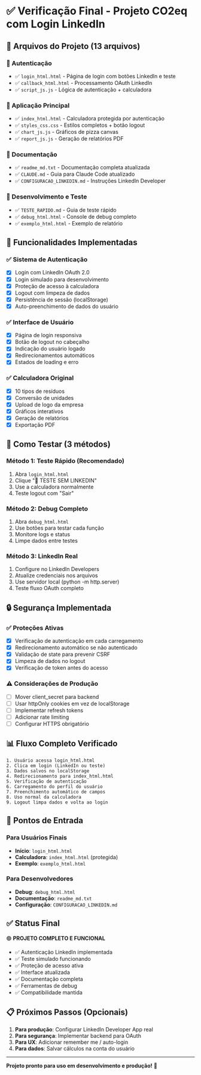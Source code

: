 # ✅ Verificação Final - Projeto CO2eq com Login LinkedIn

## 📁 Arquivos do Projeto (13 arquivos)

### 🔐 Autenticação
- ✅ `login_html.html` - Página de login com botões LinkedIn e teste
- ✅ `callback_html.html` - Processamento OAuth LinkedIn
- ✅ `script_js.js` - Lógica de autenticação + calculadora

### 🧮 Aplicação Principal
- ✅ `index_html.html` - Calculadora protegida por autenticação
- ✅ `styles_css.css` - Estilos completos + botão logout
- ✅ `chart_js.js` - Gráficos de pizza canvas
- ✅ `report_js.js` - Geração de relatórios PDF

### 📖 Documentação
- ✅ `readme_md.txt` - Documentação completa atualizada
- ✅ `CLAUDE.md` - Guia para Claude Code atualizado
- ✅ `CONFIGURACAO_LINKEDIN.md` - Instruções LinkedIn Developer

### 🧪 Desenvolvimento e Teste
- ✅ `TESTE_RAPIDO.md` - Guia de teste rápido
- ✅ `debug_html.html` - Console de debug completo
- ✅ `exemplo_html.html` - Exemplo de relatório

## 🔧 Funcionalidades Implementadas

### ✅ Sistema de Autenticação
- [x] Login com LinkedIn OAuth 2.0
- [x] Login simulado para desenvolvimento
- [x] Proteção de acesso à calculadora
- [x] Logout com limpeza de dados
- [x] Persistência de sessão (localStorage)
- [x] Auto-preenchimento de dados do usuário

### ✅ Interface de Usuário
- [x] Página de login responsiva
- [x] Botão de logout no cabeçalho
- [x] Indicação do usuário logado
- [x] Redirecionamentos automáticos
- [x] Estados de loading e erro

### ✅ Calculadora Original
- [x] 10 tipos de resíduos
- [x] Conversão de unidades
- [x] Upload de logo da empresa
- [x] Gráficos interativos
- [x] Geração de relatórios
- [x] Exportação PDF

## 🚀 Como Testar (3 métodos)

### Método 1: Teste Rápido (Recomendado)
1. Abra `login_html.html`
2. Clique "🧪 TESTE SEM LINKEDIN"
3. Use a calculadora normalmente
4. Teste logout com "Sair"

### Método 2: Debug Completo
1. Abra `debug_html.html`
2. Use botões para testar cada função
3. Monitore logs e status
4. Limpe dados entre testes

### Método 3: LinkedIn Real
1. Configure no LinkedIn Developers
2. Atualize credenciais nos arquivos
3. Use servidor local (python -m http.server)
4. Teste fluxo OAuth completo

## 🔒 Segurança Implementada

### ✅ Proteções Ativas
- [x] Verificação de autenticação em cada carregamento
- [x] Redirecionamento automático se não autenticado
- [x] Validação de state para prevenir CSRF
- [x] Limpeza de dados no logout
- [x] Verificação de token antes do acesso

### ⚠️ Considerações de Produção
- [ ] Mover client_secret para backend
- [ ] Usar httpOnly cookies em vez de localStorage
- [ ] Implementar refresh tokens
- [ ] Adicionar rate limiting
- [ ] Configurar HTTPS obrigatório

## 📊 Fluxo Completo Verificado

```
1. Usuário acessa login_html.html
2. Clica em login (LinkedIn ou teste)
3. Dados salvos no localStorage
4. Redirecionamento para index_html.html
5. Verificação de autenticação
6. Carregamento do perfil do usuário
7. Preenchimento automático de campos
8. Uso normal da calculadora
9. Logout limpa dados e volta ao login
```

## 🎯 Pontos de Entrada

### Para Usuários Finais
- **Início**: `login_html.html`
- **Calculadora**: `index_html.html` (protegida)
- **Exemplo**: `exemplo_html.html`

### Para Desenvolvedores
- **Debug**: `debug_html.html`
- **Documentação**: `readme_md.txt`
- **Configuração**: `CONFIGURACAO_LINKEDIN.md`

## ✅ Status Final

🟢 **PROJETO COMPLETO E FUNCIONAL**

- ✅ Autenticação LinkedIn implementada
- ✅ Teste simulado funcionando
- ✅ Proteção de acesso ativa
- ✅ Interface atualizada
- ✅ Documentação completa
- ✅ Ferramentas de debug
- ✅ Compatibilidade mantida

## 📋 Próximos Passos (Opcionais)

1. **Para produção**: Configurar LinkedIn Developer App real
2. **Para segurança**: Implementar backend para OAuth
3. **Para UX**: Adicionar remember me / auto-login
4. **Para dados**: Salvar cálculos na conta do usuário

---

**Projeto pronto para uso em desenvolvimento e produção!** 🚀
